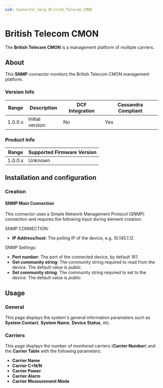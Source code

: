 ```yaml
---
uid: Connector_help_British_Telecom_CMON
---
```


# British Telecom CMON

The **British Telecom CMON** is a management platform of multiple carriers.

## About

This **SNMP** connector monitors the British Telecom CMON management platform.

### Version Info

| Range | Description | DCF Integration | Cassandra Compliant |
|------------------|-----------------|---------------------|-------------------------|
| 1.0.0.x          | Initial version | No                  | Yes                     |

### Product Info

| Range | Supported Firmware Version |
|------------------|-----------------------------|
| 1.0.0.x          | Unknown                     |

## Installation and configuration

### Creation

#### SNMP Main Connection

This connector uses a Simple Network Management Protocol (SNMP) connection and requires the following input during element creation:

SNMP CONNECTION:

- **IP Address/host**: The polling IP of the device, e.g. *10.145.1.12*.

SNMP Settings:

- **Port number**: The port of the connected device, by default *161*.
- **Get community string**: The community string required to read from the device. The default value is *public*.
- **Set community string**: The community string required to set to the device. The default value is *public*.

## Usage

### General

This page displays the system's general information parameters such as **System Contact**, **System Name**, **Device Status**, etc.

### Carriers

This page displays the number of monitored carriers (**Carrier Number**) and the **Carrier Table** with the following parameters:

- **Carrier Name**
- **Carrier C+N/N**
- **Carrier Power**
- **Carrier Alarm**
- **Carrier Measurement Mode**
